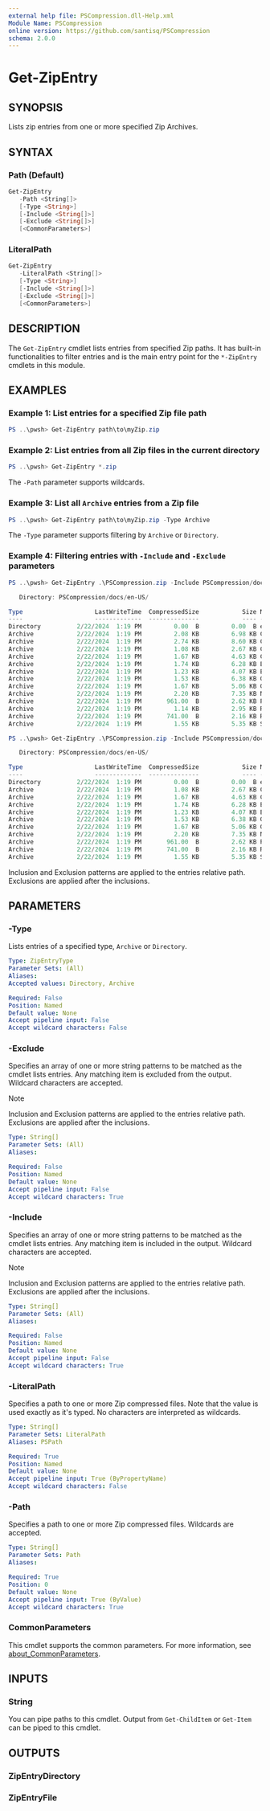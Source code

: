 ```yaml
---
external help file: PSCompression.dll-Help.xml
Module Name: PSCompression
online version: https://github.com/santisq/PSCompression
schema: 2.0.0
---
```


# Get-ZipEntry

## SYNOPSIS

Lists zip entries from one or more specified Zip Archives.

## SYNTAX

### Path (Default)

```powershell
Get-ZipEntry
   -Path <String[]>
   [-Type <String>]
   [-Include <String[]>]
   [-Exclude <String[]>]
   [<CommonParameters>]
```

### LiteralPath

```powershell
Get-ZipEntry
   -LiteralPath <String[]> 
   [-Type <String>]
   [-Include <String[]>]
   [-Exclude <String[]>]
   [<CommonParameters>]
```

## DESCRIPTION

The `Get-ZipEntry` cmdlet lists entries from specified Zip paths. It has built-in functionalities to filter entries and is the main entry point for the `*-ZipEntry` cmdlets in this module.

## EXAMPLES

### Example 1: List entries for a specified Zip file path

```powershell
PS ..\pwsh> Get-ZipEntry path\to\myZip.zip
```

### Example 2: List entries from all Zip files in the current directory

```powershell
PS ..\pwsh> Get-ZipEntry *.zip
```

The `-Path` parameter supports wildcards.

### Example 3: List all `Archive` entries from a Zip file

```powershell
PS ..\pwsh> Get-ZipEntry path\to\myZip.zip -Type Archive
```

The `-Type` parameter supports filtering by `Archive` or `Directory`.

### Example 4: Filtering entries with `-Include` and `-Exclude` parameters

```powershell
PS ..\pwsh> Get-ZipEntry .\PSCompression.zip -Include PSCompression/docs/en-us*

   Directory: PSCompression/docs/en-US/

Type                    LastWriteTime  CompressedSize            Size Name
----                    -------------  --------------            ---- ----
Directory          2/22/2024  1:19 PM         0.00  B         0.00  B en-US
Archive            2/22/2024  1:19 PM         2.08 KB         6.98 KB Compress-GzipArchive.md
Archive            2/22/2024  1:19 PM         2.74 KB         8.60 KB Compress-ZipArchive.md
Archive            2/22/2024  1:19 PM         1.08 KB         2.67 KB ConvertFrom-GzipString.md
Archive            2/22/2024  1:19 PM         1.67 KB         4.63 KB ConvertTo-GzipString.md
Archive            2/22/2024  1:19 PM         1.74 KB         6.28 KB Expand-GzipArchive.md
Archive            2/22/2024  1:19 PM         1.23 KB         4.07 KB Expand-ZipEntry.md
Archive            2/22/2024  1:19 PM         1.53 KB         6.38 KB Get-ZipEntry.md
Archive            2/22/2024  1:19 PM         1.67 KB         5.06 KB Get-ZipEntryContent.md
Archive            2/22/2024  1:19 PM         2.20 KB         7.35 KB New-ZipEntry.md
Archive            2/22/2024  1:19 PM       961.00  B         2.62 KB PSCompression.md
Archive            2/22/2024  1:19 PM         1.14 KB         2.95 KB Remove-ZipEntry.md
Archive            2/22/2024  1:19 PM       741.00  B         2.16 KB Rename-ZipEntry.md
Archive            2/22/2024  1:19 PM         1.55 KB         5.35 KB Set-ZipEntryContent.md

PS ..\pwsh> Get-ZipEntry .\PSCompression.zip -Include PSCompression/docs/en-us* -Exclude *en-US/Compress*, *en-US/Remove*

   Directory: PSCompression/docs/en-US/

Type                    LastWriteTime  CompressedSize            Size Name
----                    -------------  --------------            ---- ----
Directory          2/22/2024  1:19 PM         0.00  B         0.00  B en-US
Archive            2/22/2024  1:19 PM         1.08 KB         2.67 KB ConvertFrom-GzipString.md
Archive            2/22/2024  1:19 PM         1.67 KB         4.63 KB ConvertTo-GzipString.md
Archive            2/22/2024  1:19 PM         1.74 KB         6.28 KB Expand-GzipArchive.md
Archive            2/22/2024  1:19 PM         1.23 KB         4.07 KB Expand-ZipEntry.md
Archive            2/22/2024  1:19 PM         1.53 KB         6.38 KB Get-ZipEntry.md
Archive            2/22/2024  1:19 PM         1.67 KB         5.06 KB Get-ZipEntryContent.md
Archive            2/22/2024  1:19 PM         2.20 KB         7.35 KB New-ZipEntry.md
Archive            2/22/2024  1:19 PM       961.00  B         2.62 KB PSCompression.md
Archive            2/22/2024  1:19 PM       741.00  B         2.16 KB Rename-ZipEntry.md
Archive            2/22/2024  1:19 PM         1.55 KB         5.35 KB Set-ZipEntryContent.md
```

Inclusion and Exclusion patterns are applied to the entries relative path.
Exclusions are applied after the inclusions.

## PARAMETERS

### -Type

Lists entries of a specified type, `Archive` or `Directory`.

```yaml
Type: ZipEntryType
Parameter Sets: (All)
Aliases:
Accepted values: Directory, Archive

Required: False
Position: Named
Default value: None
Accept pipeline input: False
Accept wildcard characters: False
```

### -Exclude

Specifies an array of one or more string patterns to be matched as the cmdlet lists entries. Any matching item is excluded from the output. Wildcard characters are accepted.

> [!NOTE]
> Inclusion and Exclusion patterns are applied to the entries relative path.
Exclusions are applied after the inclusions.

```yaml
Type: String[]
Parameter Sets: (All)
Aliases:

Required: False
Position: Named
Default value: None
Accept pipeline input: False
Accept wildcard characters: True
```

### -Include

Specifies an array of one or more string patterns to be matched as the cmdlet lists entries. Any matching item is included in the output. Wildcard characters are accepted.

> [!NOTE]
> Inclusion and Exclusion patterns are applied to the entries relative path.
Exclusions are applied after the inclusions.

```yaml
Type: String[]
Parameter Sets: (All)
Aliases:

Required: False
Position: Named
Default value: None
Accept pipeline input: False
Accept wildcard characters: True
```

### -LiteralPath

Specifies a path to one or more Zip compressed files. Note that the value is used exactly as it's typed. No characters are interpreted as wildcards.

```yaml
Type: String[]
Parameter Sets: LiteralPath
Aliases: PSPath

Required: True
Position: Named
Default value: None
Accept pipeline input: True (ByPropertyName)
Accept wildcard characters: False
```

### -Path

Specifies a path to one or more Zip compressed files. Wildcards are accepted.

```yaml
Type: String[]
Parameter Sets: Path
Aliases:

Required: True
Position: 0
Default value: None
Accept pipeline input: True (ByValue)
Accept wildcard characters: True
```

### CommonParameters

This cmdlet supports the common parameters. For more information, see [about_CommonParameters](http://go.microsoft.com/fwlink/?LinkID=113216).

## INPUTS

### String

You can pipe paths to this cmdlet. Output from `Get-ChildItem` or `Get-Item` can be piped to this cmdlet.

## OUTPUTS

### ZipEntryDirectory

### ZipEntryFile
